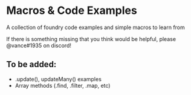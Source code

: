 # Macros & Code Examples
A collection of foundry code examples and simple macros to learn from

If there is something missing that you think would be helpful, please @vance#1935 on discord!

## To be added:
- .update(), updateMany() examples
- Array methods (.find, .filter, .map, etc)